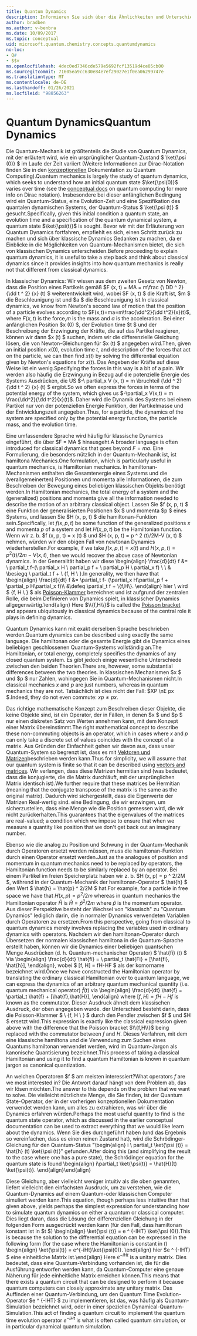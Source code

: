 ```yaml
---
title: Quantum Dynamics
description: Informieren Sie sich über die Ähnlichkeiten und Unterschiede zwischen Quantum Dynamics und Classic Dynamics.
author: bradben
ms.author: v-benbra
ms.date: 10/09/2017
ms.topic: conceptual
uid: microsoft.quantum.chemistry.concepts.quantumdynamics
no-loc:
- Q#
- $$v
ms.openlocfilehash: 4dec0ed7346cde579e5692fcf13519d4ce05cb00
ms.sourcegitcommit: 71605ea9cc630e84e7ef29027e1f0ea06299747e
ms.translationtype: MT
ms.contentlocale: de-DE
ms.lasthandoff: 01/26/2021
ms.locfileid: "98856263"
---
```

# <a name="quantum-dynamics"></a><span data-ttu-id="0e236-103">Quantum Dynamics</span><span class="sxs-lookup"><span data-stu-id="0e236-103">Quantum Dynamics</span></span>

<span data-ttu-id="0e236-104">Die Quantum-Mechanik ist größtenteils die Studie von Quantum Dynamics, mit der erläutert wird, wie ein ursprünglicher Quantum-Zustand $ \ket{\psi (0)} $ im Laufe der Zeit variiert (Weitere Informationen zur Dirac-Notation finden Sie in den [konzeptionellen](xref:microsoft.quantum.concepts.dirac) Dokumentation zu Quantum Computing).</span><span class="sxs-lookup"><span data-stu-id="0e236-104">Quantum mechanics is largely the study of quantum dynamics, which seeks to understand how an initial quantum state $\ket{\psi(0)}$ varies over time (see the [conceptual docs](xref:microsoft.quantum.concepts.dirac) on quantum computing for more info on Dirac notation).</span></span>
<span data-ttu-id="0e236-105">Insbesondere bei dieser anfänglichen Bedingung wird ein Quantum-Status, eine Evolution-Zeit und eine Spezifikation des quantalen dynamischen Systems, der Quantum-Status $ \ket{\psi (t)} $ gesucht.</span><span class="sxs-lookup"><span data-stu-id="0e236-105">Specifically, given this initial condition a quantum state, an evolution time and a specification of the quantum dynamical system, a quantum state $\ket{\psi(t)}$ is sought.</span></span>
<span data-ttu-id="0e236-106">Bevor wir mit der Erläuterung von Quantum Dynamics fortfahren, empfiehlt es sich, einen Schritt zurück zu machen und sich über klassische Dynamics Gedanken zu machen, da er Einblicke in die Möglichkeiten von Quantum-Mechanismen bietet, die sich von klassischen Dynamics unterscheiden.</span><span class="sxs-lookup"><span data-stu-id="0e236-106">Before proceeding to explain quantum dynamics, it is useful to take a step back and think about classical dynamics since it provides insights into how quantum mechanics is really not that different from classical dynamics.</span></span>

<span data-ttu-id="0e236-107">In klassischer Dynamics: Wir wissen aus dem zweiten Gesetz von Newton, dass die Position eines Partikels gemäß $F (x, t) = MA = m\frac {\ DD ^ 2} {\dd t ^ 2} {x} (t) $ weiterentwickelt wird, wobei $F (x, t) $ die Kraft ist, $m $ die Beschleunigung ist und $a $ die Beschleunigung ist.</span><span class="sxs-lookup"><span data-stu-id="0e236-107">In classical dynamics, we know from Newton's second law of motion that the position of a particle evolves according to $F(x,t)=ma=m\frac{\dd^2}{\dd t^2}{x}(t)$, where $F(x,t)$ is the force,$m$ is the mass and $a$ is the acceleration.</span></span>
<span data-ttu-id="0e236-108">Bei einer anfänglichen Position $x (0) $, der Evolution time $t $ und der Beschreibung der Erzwingung der Kräfte, die auf das Partikel reagieren, können wir dann $x (t) $ suchen, indem wir die differenzielle Gleichung lösen, die von Newton-Gleichungen für $x (t) $ angegeben wird.</span><span class="sxs-lookup"><span data-stu-id="0e236-108">Then, given an initial position $x(0)$, evolution time $t$, and description of the forces that act on the particle, we can then find $x(t)$ by solving the differential equation given by Newton's equations for $x(t)$.</span></span>
<span data-ttu-id="0e236-109">Das Angeben der Kräfte auf diese Weise ist ein wenig.</span><span class="sxs-lookup"><span data-stu-id="0e236-109">Specifying the forces in this way is a bit of a pain.</span></span>
<span data-ttu-id="0e236-110">Wir werden also häufig die Erzwingung in Bezug auf die potenzielle Energie des Systems Ausdrücken, die US $-\ partial_x V (x, t) = m \bruchteil {\dd ^ 2} {\dd t ^ 2} {x} (t) $ ergibt.</span><span class="sxs-lookup"><span data-stu-id="0e236-110">So we often express the forces in terms of the potential energy of the system, which gives us $-\partial_x V(x,t) = m \frac{\dd^2}{\dd t^2}{x}(t)$.</span></span>
<span data-ttu-id="0e236-111">Daher wird die Dynamik des Systems bei einem Partikel nur von der potenziellen Energie Funktion, der Partikelmasse und der Entwicklungszeit angegeben.</span><span class="sxs-lookup"><span data-stu-id="0e236-111">Thus, for a particle, the dynamics of the system are specified only by the potential energy function, the particle mass, and the evolution time.</span></span>

<span data-ttu-id="0e236-112">Eine umfassendere Sprache wird häufig für klassische Dynamics eingeführt, die über $F = MA $ hinausgeht.</span><span class="sxs-lookup"><span data-stu-id="0e236-112">A broader language is often introduced for classical dynamics that goes beyond $F=ma$.</span></span>
<span data-ttu-id="0e236-113">Eine Formulierung, die besonders nützlich in der Quantum-Mechanik ist, ist hamiltona Mechanics.</span><span class="sxs-lookup"><span data-stu-id="0e236-113">One formulation, which is particularly useful in quantum mechanics, is Hamiltonian mechanics.</span></span>
<span data-ttu-id="0e236-114">In hamiltonan-Mechanismen enthalten die Gesamtenergie eines Systems und die (verallgemeinerten) Positionen und momenta alle Informationen, die zum Beschreiben der Bewegung eines beliebigen klassischen Objekts benötigt werden.</span><span class="sxs-lookup"><span data-stu-id="0e236-114">In Hamiltonian mechanics, the total energy of a system and the (generalized) positions and momenta give all the information needed to describe the motion of an arbitrary classical object.</span></span>
<span data-ttu-id="0e236-115">Lassen Sie $f (x, p, t) $ eine Funktion der generalisierten Positionen $x $ und momenta $p $ eines Systems, und lassen Sie $H (x, p, t) $ die hamiltonan-Funktion sein.</span><span class="sxs-lookup"><span data-stu-id="0e236-115">Specifically, let $f(x,p,t)$ be some function of the generalized positions $x$ and momenta $p$ of a system and let $H(x,p,t)$ be the Hamiltonian function.</span></span>
<span data-ttu-id="0e236-116">Wenn wir z. b. $f (x, p, t) = x (t) $ und $H (x, p, t) = p ^ 2 (t)/2M-V (x, t) $ nehmen, würden wir den obigen Fall von newtonan Dynamics wiederherstellen.</span><span class="sxs-lookup"><span data-stu-id="0e236-116">For example, if we take $f(x,p,t)= x(t)$ and $H(x,p,t)=p^2(t)/2m - V(x,t)$, then we would recover the above case of Newtonian dynamics.</span></span>
<span data-ttu-id="0e236-117">In der Generalität haben wir diese \begin{align} \frac{d}{dt} f &= \ partial_t f-(\ partial_x H \ partial_p f + \ partial_p H \ partial_x f) \\ \\ & \besiegq \ partial_t f + \\ {f, H \\ }.</span><span class="sxs-lookup"><span data-stu-id="0e236-117">In generality, we then have that \begin{align} \frac{d}{dt} f &= \partial_t f- (\partial_x H\partial_p f + \partial_p H\partial_x f)\\\\ &\defeq \partial_t f + \\{f,H\\}.</span></span>
<span data-ttu-id="0e236-118">\end{align} hier \\ wird $ {f, H \\ } $ als [Poisson-Klammer](https://en.wikipedia.org/wiki/Poisson_bracket) bezeichnet und ist aufgrund der zentralen Rolle, die beim Definieren von Dynamics spielt, in klassischer Dynamics allgegenwärtig.</span><span class="sxs-lookup"><span data-stu-id="0e236-118">\end{align} Here $\\{f,H\\}$ is called the [Poisson bracket](https://en.wikipedia.org/wiki/Poisson_bracket) and appears ubiquitously in classical dynamics because of the central role it plays in defining dynamics.</span></span>

<span data-ttu-id="0e236-119">Quantum Dynamics kann mit exakt derselben Sprache beschrieben werden.</span><span class="sxs-lookup"><span data-stu-id="0e236-119">Quantum dynamics can be described using exactly the same language.</span></span>
<span data-ttu-id="0e236-120">Die hamiltonan oder die gesamte Energie gibt die Dynamics eines beliebigen geschlossenen Quantum-Systems vollständig an.</span><span class="sxs-lookup"><span data-stu-id="0e236-120">The Hamiltonian, or total energy, completely specifies the dynamics of any closed quantum system.</span></span>
<span data-ttu-id="0e236-121">Es gibt jedoch einige wesentliche Unterschiede zwischen den beiden Theorien.</span><span class="sxs-lookup"><span data-stu-id="0e236-121">There are, however, some substantial differences between the two theories.</span></span>
<span data-ttu-id="0e236-122">In klassischen Mechanismen $x $ und $p $ nur Zahlen, wohingegen Sie in Quantum-Mechanismen nicht.</span><span class="sxs-lookup"><span data-stu-id="0e236-122">In classical mechanics $x$ and $p$ are just numbers, whereas in quantum mechanics they are not.</span></span>
<span data-ttu-id="0e236-123">Tatsächlich ist dies nicht der Fall: $XP \nE px $.</span><span class="sxs-lookup"><span data-stu-id="0e236-123">Indeed, they do not even commute: $xp \ne px$.</span></span>

<span data-ttu-id="0e236-124">Das richtige mathematische Konzept zum Beschreiben dieser Objekte, die keine Objekte sind, ist ein Operator, der in Fällen, in denen $x $ und $p $ nur einen diskreten Satz von Werten annehmen kann, mit dem Konzept einer Matrix übereinstimmt.</span><span class="sxs-lookup"><span data-stu-id="0e236-124">The right mathematical concept to describe these non-commuting objects is an operator, which in cases where $x$ and $p$ can only take a discrete set of values coincides with the concept of a matrix.</span></span>
<span data-ttu-id="0e236-125">Aus Gründen der Einfachheit gehen wir davon aus, dass unser Quantum-System so begrenzt ist, dass es mit [Vektoren und Matrizen](xref:microsoft.quantum.concepts.vectors)beschrieben werden kann.</span><span class="sxs-lookup"><span data-stu-id="0e236-125">Thus for simplicity, we will assume that our quantum system is finite so that it can be described using [vectors and matrices](xref:microsoft.quantum.concepts.vectors).</span></span>
<span data-ttu-id="0e236-126">Wir verlangen, dass diese Matrizen hermitian sind (was bedeutet, dass die konjugierte, die die Matrix durchläuft, mit der ursprünglichen Matrix identisch ist).</span><span class="sxs-lookup"><span data-stu-id="0e236-126">We further require that these matrices be Hermitian (meaning that the conjugate transpose of the matrix is the same as the original matrix).</span></span>
<span data-ttu-id="0e236-127">Dadurch wird sichergestellt, dass die Eigenwerte der Matrizen Real-wertig sind. eine Bedingung, die wir erzwingen, um sicherzustellen, dass eine Menge wie die Position gemessen wird, die wir nicht zurückerhalten.</span><span class="sxs-lookup"><span data-stu-id="0e236-127">This guarantees that the eigenvalues of the matrices are real-valued; a condition which we impose to ensure that when we measure a quantity like position that we don't get back out an imaginary number.</span></span>

<span data-ttu-id="0e236-128">Ebenso wie die analog zu Position und Schwung in der Quantum-Mechanik durch Operatoren ersetzt werden müssen, muss die hamiltonan-Funktion durch einen Operator ersetzt werden.</span><span class="sxs-lookup"><span data-stu-id="0e236-128">Just as the analogues of position and momentum in quantum mechanics need to be replaced by operators, the Hamiltonian function needs to be similarly replaced by an operator.</span></span>
<span data-ttu-id="0e236-129">Bei einem Partikel im freien Speicherplatz haben wir z. b. $H (x, p) = p ^ 2/2M $, während in der Quantum-Mechanik der hamiltonan-Operator $ \hat{h} $ den Wert $ \hat{h} = \hat{p} ^ 2/2M $ hat.</span><span class="sxs-lookup"><span data-stu-id="0e236-129">For example, for a particle in free space we have that $H(x,p) = p^2/2m$ whereas in quantum mechanics the Hamiltonian operator $\hat{H}$ is $\hat{H}= \hat{p}^2/2m$ where $\hat{p}$ is the momentum operator.</span></span>
<span data-ttu-id="0e236-130">Aus dieser Perspektive besteht der Wechsel von "klassisch" zu "Quantum Dynamics" lediglich darin, die in normaler Dynamics verwendeten Variablen durch Operatoren zu ersetzen.</span><span class="sxs-lookup"><span data-stu-id="0e236-130">From this perspective, going from classical to quantum dynamics merely involves replacing the variables used in ordinary dynamics with operators.</span></span>
<span data-ttu-id="0e236-131">Nachdem wir den hamiltonan-Operator durch Übersetzen der normalen klassischen hamiltona in die Quantum-Sprache erstellt haben, können wir die Dynamics einer beliebigen quantschen Menge Ausdrücken (d. h. Quantum-mechanischer Operator) $ \hat{fi} (t) $ Via \begin{align} \frac{d}{dt} \hat{fi} = \ partial_t \hat{Fi} + [\hat{fi}, \hat{h}], \end{align}, wobei $ [f, H] = fH-HF $ als der komorname bezeichnet wird.</span><span class="sxs-lookup"><span data-stu-id="0e236-131">Once we have constructed the Hamiltonian operator by translating the ordinary classical Hamiltonian over to quantum language, we can express the dynamics of an arbitrary quantum mechanical quantity (i.e. quantum mechanical operator) $\hat{f}(t)$ via \begin{align} \frac{d}{dt} \hat{f} = \partial_t \hat{f} + [\hat{f},\hat{H}], \end{align} where $[f,H] = fH -Hf$ is known as the commutator.</span></span>
<span data-ttu-id="0e236-132">Dieser Ausdruck ähnelt dem klassischen Ausdruck, der oben angegeben wurde. der Unterschied besteht darin, dass die Poisson-Klammer $ \\ {f, H \\ } $ durch den Pendler zwischen $f $ und $H $ ersetzt wird.</span><span class="sxs-lookup"><span data-stu-id="0e236-132">This expression is exactly like the classical expression given above with the difference that the Poisson bracket $\\{f,H\\}$ being replaced with the commutator between $f$ and $H$.</span></span>
<span data-ttu-id="0e236-133">Dieses Verfahren, mit dem eine klassische hamiltona und die Verwendung zum Suchen eines Quantums hamiltonan verwendet werden, wird im Quantum-Jargon als kanonische Quantisierung bezeichnet.</span><span class="sxs-lookup"><span data-stu-id="0e236-133">This process of taking a classical Hamiltonian and using it to find a quantum Hamiltonian is known in quantum jargon as canonical quantization.</span></span>

<span data-ttu-id="0e236-134">An welchen Operatoren $f $ am meisten interessiert?</span><span class="sxs-lookup"><span data-stu-id="0e236-134">What operators $f$ are we most interested in?</span></span>  <span data-ttu-id="0e236-135">Die Antwort darauf hängt von dem Problem ab, das wir lösen möchten.</span><span class="sxs-lookup"><span data-stu-id="0e236-135">The answer to this depends on the problem that we want to solve.</span></span>
<span data-ttu-id="0e236-136">Die vielleicht nützlichste Menge, die Sie finden, ist der Quantum State-Operator, der in der vorherigen konzeptionellen Dokumentation verwendet werden kann, um alles zu extrahieren, was wir über die Dynamics erfahren würden.</span><span class="sxs-lookup"><span data-stu-id="0e236-136">Perhaps the most useful quantity to find is the quantum state operator, which as discussed in the earlier conceptual documentation can be used to extract everything that we would like learn about the dynamics.</span></span>
<span data-ttu-id="0e236-137">Wenn Sie dies durchgeführt haben (und das Ergebnis so vereinfachen, dass es einen reinen Zustand hat), wird die Schrödinger-Gleichung für den Quantum-Status "\begin{align} i \ partial_t \ket{\psi (t)} = \hat{h} (t) \ket{\psi (t)}" gefunden.</span><span class="sxs-lookup"><span data-stu-id="0e236-137">After doing this (and simplifying the result to the case where one has a pure state), the Schrödinger equation for the quantum state is found \begin{align} i\partial_t \ket{\psi(t)} = \hat{H}(t) \ket{\psi(t)}.</span></span>
<span data-ttu-id="0e236-138">\end{align}</span><span class="sxs-lookup"><span data-stu-id="0e236-138">\end{align}</span></span>

<span data-ttu-id="0e236-139">Diese Gleichung, aber vielleicht weniger intuitiv als die oben genannten, liefert vielleicht den einfachsten Ausdruck, um zu verstehen, wie die Quantum-Dynamics auf einem Quantum-oder klassischen Computer simuliert werden kann.</span><span class="sxs-lookup"><span data-stu-id="0e236-139">This equation, though perhaps less intuitive than that given above, yields perhaps the simplest expression for understanding how to simulate quantum dynamics on either a quantum or classical computer.</span></span>
<span data-ttu-id="0e236-140">Dies liegt daran, dass die Lösung der differenziellen Gleichung in der folgenden Form ausgedrückt werden kann (für den Fall, dass hamiltonan konstant ist in $t $) \begin{align} \ket{\psi (t)} = e ^ {-IHT} \ket{\psi (0)}.</span><span class="sxs-lookup"><span data-stu-id="0e236-140">This is because the solution to the differential equation can be expressed in the following form (for the case where the Hamiltonian is constant in $t$) \begin{align} \ket{\psi(t)} = e^{-iHt}\ket{\psi(0)}.</span></span>
<span data-ttu-id="0e236-141">\end{align} hier $e ^ {-IHT} $ eine einheitliche Matrix ist.</span><span class="sxs-lookup"><span data-stu-id="0e236-141">\end{align} Here $e^{-iHt}$ is a unitary matrix.</span></span>
<span data-ttu-id="0e236-142">Dies bedeutet, dass eine Quantum-Verbindung vorhanden ist, die für die Ausführung entworfen werden kann, da Quantum-Computer eine genaue Näherung für jede einheitliche Matrix erreichen können.</span><span class="sxs-lookup"><span data-stu-id="0e236-142">This means that there exists a quantum circuit that can be designed to perform it because quantum computers can closely approximate any unitary matrix.</span></span>
<span data-ttu-id="0e236-143">Das Auffinden einer Quantum-Verbindung, um den Quantum Time Evolution-Operator $e ^ {-IHT} $ zu implementieren, ist das, was häufig als Quantum-Simulation bezeichnet wird, oder in einer speziellen Dynamical-Quantum-Simulation.</span><span class="sxs-lookup"><span data-stu-id="0e236-143">This act of finding a quantum circuit to implement the quantum time evolution operator $e^{-iHt}$ is what is often called quantum simulation, or in particular dynamical quantum simulation.</span></span>
